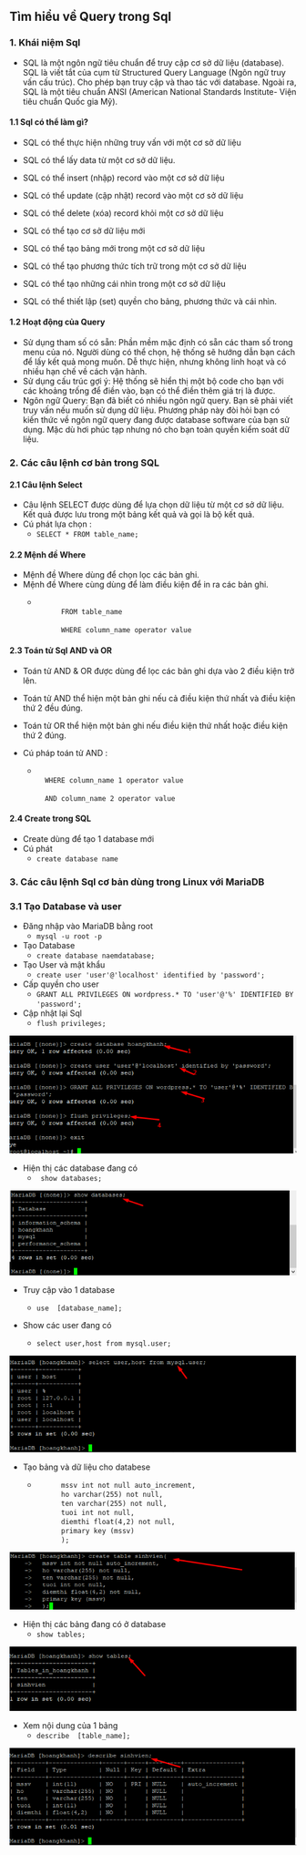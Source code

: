 ## Tìm hiểu về Query trong Sql
### 1. Khái niệm Sql
- SQL là một ngôn ngữ tiêu chuẩn để truy cập cơ sở dữ liệu (database). SQL là viết tắt của cụm từ Structured Query Language (Ngôn ngữ truy vấn cấu trúc). Cho phép bạn truy cập và thao tác với database. Ngoài ra, SQL là một tiêu chuẩn ANSI (American National Standards Institute- Viện tiêu chuẩn Quốc gia Mỹ).
#### 1.1 Sql có thể làm gì?
- SQL có thể thực hiện những truy vấn với một cơ sở dữ liệu

- SQL có thể lấy data từ một cơ sở dữ liệu.

- SQL có thể insert (nhập) record vào một cơ sở dữ liệu

- SQL có thể update (cập nhật) record vào một cơ sở dữ liệu

- SQL có thể delete (xóa) record khỏi một cơ sở dữ liệu

- SQL có thể tạo cơ sở dữ liệu mới

- SQL có thể tạo bảng mới trong một cơ sở dữ liệu

- SQL có thể tạo phương thức tích trữ trong một cơ sở dữ liệu

- SQL có thể tạo những cái nhìn trong một cơ sở dữ liệu

- SQL có thể thiết lập (set) quyền cho bảng, phương thức và cái nhìn.
#### 1.2 Hoạt động của Query 
- Sử dụng tham số có sẵn: Phần mềm mặc định có sẵn các tham số trong menu của nó. Người dùng có thể chọn, hệ thống sẽ hướng dẫn bạn cách để lấy kết quả mong muốn. Dễ thực hiện, nhưng không linh hoạt và có nhiều hạn chế về cách vận hành.
- Sử dụng cấu trúc gợi ý: Hệ thống sẽ hiển thị một bộ code cho bạn với các khoảng trống để điền vào, bạn có thể điền thêm giá trị là được.
- Ngôn ngữ Query: Bạn đã biết có nhiều ngôn ngữ query. Bạn sẽ phải viết truy vấn nếu muốn sử dụng dữ liệu. Phương pháp này đòi hỏi bạn có kiến thức về ngôn ngữ query đang được database software của bạn sử dụng. Mặc dù hơi phúc tạp nhưng nó cho bạn toàn quyền kiểm soát dữ liệu.

### 2. Các câu lệnh cơ bản trong SQL
#### 2.1 Câu lệnh Select 
- Câu lệnh SELECT được dùng để lựa chọn dữ liệu từ một cơ sở dữ liệu. Kết quả được lưu trong một bảng kết quả và gọi là bộ kết quả.
- Cú phát lựa chọn :  
    + `SELECT * FROM table_name;`

#### 2.2 Mệnh đề Where
- Mệnh đề Where dùng để chọn lọc các bản ghi.
- Mệnh đề Where cùng dùng để làm điều kiện để in ra các bản ghi.
    + ```   SELECT column_name,column_name

            FROM table_name

            WHERE column_name operator value

#### 2.3 Toán tử Sql AND và OR
- Toán tử AND & OR được dùng để lọc các bản ghi dựa vào 2 điều kiện trở lên.

- Toán tử AND thể hiện một bản ghi nếu cả điều kiện thứ nhất và điều kiện thứ 2 đều đúng.

- Toán tử OR thể hiện một bản ghi nếu điều kiện thứ nhất hoặc điều kiện thứ 2 đúng.

- Cú pháp toán tử AND :

    + ```SELECT * FROM table_name

        WHERE column_name 1 operator value

        AND column_name 2 operator value
#### 2.4 Create trong SQL
- Create dùng để tạo 1 database mới
- Cú phát
    + `create database name`

### 3. Các câu lệnh Sql cơ bản dùng trong Linux với MariaDB
### 3.1 Tạo Database và user
- Đăng nhập vào MariaDB bằng root
    + ` mysql -u root -p `
- Tạo Database
    + `create database naemdatabase;`
- Tạo User và mật khẩu
    + `create user 'user'@'localhost' identified by 'password';`
- Cấp quyền cho user 
    + `GRANT ALL PRIVILEGES ON wordpress.* TO 'user'@'%' IDENTIFIED BY 'password';`
- Cập nhật lại Sql
    + `flush privileges;`
<img src ="img/da1.png" >


 - Hiện thị các database đang có
    + ` show databases;`
<img src ="img/da2.png" >

- Truy cập vào 1 database 
    + `use  [database_name]; `


- Show các user đang có 
    + `select user,host from mysql.user; `
<img src ="img/da4.png" >

- Tạo bảng và dữ liệu cho databese 
    + ``` create table sinhvien(
            mssv int not null auto_increment,
            ho varchar(255) not null,
            ten varchar(255) not null,
            tuoi int not null,
            diemthi float(4,2) not null,
            primary key (mssv)
            );
<img src ="img/da5.png" >

- Hiện thị các bảng đang có ở database
    + ` show tables; `
<img src ="img/da6.png" >

- Xem nội dung của 1 bảng
    + `describe  [table_name]; `

<img src ="img/da7.png" >